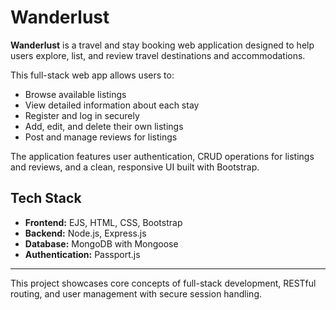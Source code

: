 # Wanderlust

**Wanderlust** is a travel and stay booking web application designed to help users explore, list, and review travel destinations and accommodations.

This full-stack web app allows users to:

- Browse available listings
- View detailed information about each stay
- Register and log in securely
- Add, edit, and delete their own listings
- Post and manage reviews for listings

The application features user authentication, CRUD operations for listings and reviews, and a clean, responsive UI built with Bootstrap.

## Tech Stack

- **Frontend:** EJS, HTML, CSS, Bootstrap
- **Backend:** Node.js, Express.js
- **Database:** MongoDB with Mongoose
- **Authentication:** Passport.js

---

This project showcases core concepts of full-stack development, RESTful routing, and user management with secure session handling.
